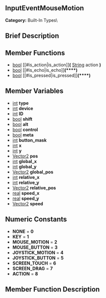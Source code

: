 ##  InputEventMouseMotion  
**Category:** Built-In Types\\
##  Brief Description  

##  Member Functions 
  * [bool](class_bool) [[#is_action|is_action]]**(** [String](class_string) action **)**
  * [bool](class_bool) [[#is_echo|is_echo]]**(****)**
  * [bool](class_bool) [[#is_pressed|is_pressed]]**(****)**
##  Member Variables  
  * [int](class_int) **type**
  * [int](class_int) **device**
  * [int](class_int) **ID**
  * [bool](class_bool) **shift**
  * [bool](class_bool) **alt**
  * [bool](class_bool) **control**
  * [bool](class_bool) **meta**
  * [int](class_int) **button_mask**
  * [int](class_int) **x**
  * [int](class_int) **y**
  * [Vector2](class_vector2) **pos**
  * [int](class_int) **global_x**
  * [int](class_int) **global_y**
  * [Vector2](class_vector2) **global_pos**
  * [int](class_int) **relative_x**
  * [int](class_int) **relative_y**
  * [Vector2](class_vector2) **relative_pos**
  * [real](class_real) **speed_x**
  * [real](class_real) **speed_y**
  * [Vector2](class_vector2) **speed**
##  Numeric Constants  
  * **NONE** = **0**
  * **KEY** = **1**
  * **MOUSE_MOTION** = **2**
  * **MOUSE_BUTTON** = **3**
  * **JOYSTICK_MOTION** = **4**
  * **JOYSTICK_BUTTON** = **5**
  * **SCREEN_TOUCH** = **6**
  * **SCREEN_DRAG** = **7**
  * **ACTION** = **8**
##  Member Function Description  
